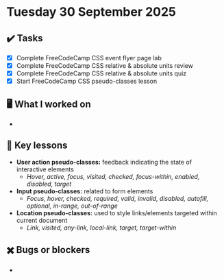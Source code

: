 # Tuesday 30 September 2025

## ✔️ Tasks

- [x] Complete FreeCodeCamp CSS event flyer page lab
- [x] Complete FreeCodeCamp CSS relative & absolute units review
- [x] Complete FreeCodeCamp CSS relative & absolute units quiz
- [x] Start FreeCodeCamp CSS pseudo-classes lesson

## 🖥️ What I worked on

- 

## 📓 Key lessons

- **User action pseudo-classes:** feedback indicating the state of interactive elements
  - _Hover, active, focus, visited, checked, focus-within, enabled, disabled, target_
- **Input pseudo-classes:** related to form elements
  - _Focus, hover, checked, required, valid, invalid, disabled, autofill, optional, in-range, out-of-range_
- **Location pseudo-classes:** used to style links/elements targeted within current document
  - _Link, visited, any-link, local-link, target, target-within_

## ✖️ Bugs or blockers

- 
